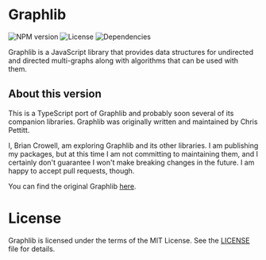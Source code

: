 # Graphlib

![NPM version](https://img.shields.io/npm/v/@fluggo/graphlib) ![License](https://img.shields.io/github/license/fluggo/graphlib) ![Dependencies](https://img.shields.io/librariesio/release/npm/@fluggo/graphlib)

Graphlib is a JavaScript library that provides data structures for undirected and directed multi-graphs along with algorithms that can be used with them.

## About this version

This is a TypeScript port of Graphlib and probably soon several of its companion libraries.
Graphlib was originally written and maintained by Chris Pettitt.

I, Brian Crowell, am exploring Graphlib and its other libraries.
I am publishing my packages, but at this time I am not committing to maintaining them, and I certainly don't guarantee I won't make breaking changes in the future.
I am happy to accept pull requests, though.

You can find the original Graphlib [here](https://github.com/dagrejs/graphlib).

# License

Graphlib is licensed under the terms of the MIT License. See the [LICENSE](../../LICENSE) file for details.

[npm package manager]: http://npmjs.org/
